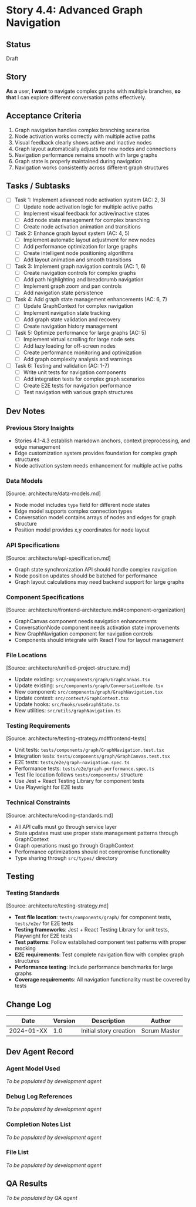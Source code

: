 # Story 4.4: Advanced Graph Navigation

## Status
Draft

## Story
**As a** user,
**I want** to navigate complex graphs with multiple branches,
**so that** I can explore different conversation paths effectively.

## Acceptance Criteria

1. Graph navigation handles complex branching scenarios
2. Node activation works correctly with multiple active paths
3. Visual feedback clearly shows active and inactive nodes
4. Graph layout automatically adjusts for new nodes and connections
5. Navigation performance remains smooth with large graphs
6. Graph state is properly maintained during navigation
7. Navigation works consistently across different graph structures

## Tasks / Subtasks

- [ ] Task 1: Implement advanced node activation system (AC: 2, 3)
  - [ ] Update node activation logic for multiple active paths
  - [ ] Implement visual feedback for active/inactive states
  - [ ] Add node state management for complex branching
  - [ ] Create node activation animation and transitions

- [ ] Task 2: Enhance graph layout system (AC: 4, 5)
  - [ ] Implement automatic layout adjustment for new nodes
  - [ ] Add performance optimization for large graphs
  - [ ] Create intelligent node positioning algorithms
  - [ ] Add layout animation and smooth transitions

- [ ] Task 3: Implement graph navigation controls (AC: 1, 6)
  - [ ] Create navigation controls for complex graphs
  - [ ] Add path highlighting and breadcrumb navigation
  - [ ] Implement graph zoom and pan controls
  - [ ] Add navigation state persistence

- [ ] Task 4: Add graph state management enhancements (AC: 6, 7)
  - [ ] Update GraphContext for complex navigation
  - [ ] Implement navigation state tracking
  - [ ] Add graph state validation and recovery
  - [ ] Create navigation history management

- [ ] Task 5: Optimize performance for large graphs (AC: 5)
  - [ ] Implement virtual scrolling for large node sets
  - [ ] Add lazy loading for off-screen nodes
  - [ ] Create performance monitoring and optimization
  - [ ] Add graph complexity analysis and warnings

- [ ] Task 6: Testing and validation (AC: 1-7)
  - [ ] Write unit tests for navigation components
  - [ ] Add integration tests for complex graph scenarios
  - [ ] Create E2E tests for navigation performance
  - [ ] Test navigation with various graph structures

## Dev Notes

### Previous Story Insights
- Stories 4.1-4.3 establish markdown anchors, context preprocessing, and edge management
- Edge customization system provides foundation for complex graph structures
- Node activation system needs enhancement for multiple active paths

### Data Models
[Source: architecture/data-models.md]
- Node model includes `type` field for different node states
- Edge model supports complex connection types
- Conversation model contains arrays of nodes and edges for graph structure
- Position model provides x,y coordinates for node layout

### API Specifications
[Source: architecture/api-specification.md]
- Graph state synchronization API should handle complex navigation
- Node position updates should be batched for performance
- Graph layout calculations may need backend support for large graphs

### Component Specifications
[Source: architecture/frontend-architecture.md#component-organization]
- GraphCanvas component needs navigation enhancements
- ConversationNode component needs activation state improvements
- New GraphNavigation component for navigation controls
- Components should integrate with React Flow for layout management

### File Locations
[Source: architecture/unified-project-structure.md]
- Update existing: `src/components/graph/GraphCanvas.tsx`
- Update existing: `src/components/graph/ConversationNode.tsx`
- New component: `src/components/graph/GraphNavigation.tsx`
- Update context: `src/context/GraphContext.tsx`
- Update hooks: `src/hooks/useGraphState.ts`
- New utilities: `src/utils/graphNavigation.ts`

### Testing Requirements
[Source: architecture/testing-strategy.md#frontend-tests]
- Unit tests: `tests/components/graph/GraphNavigation.test.tsx`
- Integration tests: `tests/components/graph/GraphCanvas.test.tsx`
- E2E tests: `tests/e2e/graph-navigation.spec.ts`
- Performance tests: `tests/e2e/graph-performance.spec.ts`
- Test file location follows `tests/components/` structure
- Use Jest + React Testing Library for component tests
- Use Playwright for E2E tests

### Technical Constraints
[Source: architecture/coding-standards.md]
- All API calls must go through service layer
- State updates must use proper state management patterns through GraphContext
- Graph operations must go through GraphContext
- Performance optimizations should not compromise functionality
- Type sharing through `src/types/` directory

## Testing

### Testing Standards
[Source: architecture/testing-strategy.md]
- **Test file location**: `tests/components/graph/` for component tests, `tests/e2e/` for E2E tests
- **Testing frameworks**: Jest + React Testing Library for unit tests, Playwright for E2E tests
- **Test patterns**: Follow established component test patterns with proper mocking
- **E2E requirements**: Test complete navigation flow with complex graph structures
- **Performance testing**: Include performance benchmarks for large graphs
- **Coverage requirements**: All navigation functionality must be covered by tests

## Change Log

| Date | Version | Description | Author |
|------|---------|-------------|---------|
| 2024-01-XX | 1.0 | Initial story creation | Scrum Master |

## Dev Agent Record

### Agent Model Used
_To be populated by development agent_

### Debug Log References
_To be populated by development agent_

### Completion Notes List
_To be populated by development agent_

### File List
_To be populated by development agent_

## QA Results
_To be populated by QA agent_
